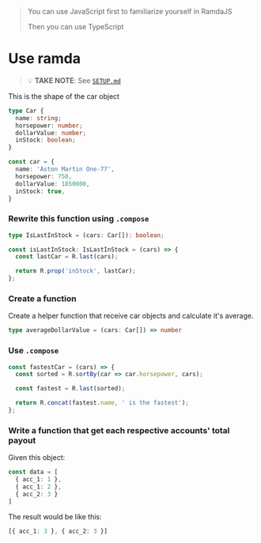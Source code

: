 > You can use JavaScript first to familiarize yourself in RamdaJS
> 
> Then you can use TypeScript

# Use ramda
> 💡 **TAKE NOTE**: See [`SETUP.md`](https://github.com/ralphcasipe1/onboarding/blob/main/SETUP.md)

This is the shape of the car object
```typescript
type Car {
  name: string;
  horsepower: number;
  dollarValue: number;
  inStock: boolean;
}

const car = {
  name: 'Aston Martin One-77',
  horsepower: 750,
  dollarValue: 1850000,
  inStock: true,
}
```

### Rewrite this function using `.compose`

```typescript
type IsLastInStock = (cars: Car[]): boolean;

const isLastInStock: IsLastInStock = (cars) => {
  const lastCar = R.last(cars);

  return R.prop('inStock', lastCar);
};
```

### Create a function

Create a helper function that receive car objects and calculate it's average.

```typescript
type averageDollarValue = (cars: Car[]) => number
```

### Use `.compose`
```typescript
const fastestCar = (cars) => {
  const sorted = R.sortBy(car => car.horsepower, cars);

  const fastest = R.last(sorted);

  return R.concat(fastest.name, ' is the fastest');
};
```

### Write a function that get each respective accounts' total payout

Given this object:

``` typescript
const data = [
  { acc_1: 1 },
  { acc_1: 2 },
  { acc_2: 3 }
]
```

The result would be like this:

```typescript
[{ acc_1: 3 }, { acc_2: 3 }]
```
